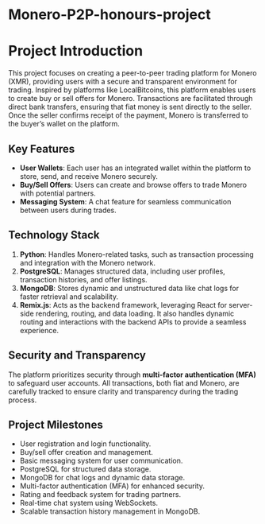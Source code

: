 # Monero-P2P-honours-project

# Project Introduction

This project focuses on creating a peer-to-peer trading platform for Monero (XMR), providing users with a secure and transparent environment for trading. Inspired by platforms like LocalBitcoins, this platform enables users to create buy or sell offers for Monero. Transactions are facilitated through direct bank transfers, ensuring that fiat money is sent directly to the seller. Once the seller confirms receipt of the payment, Monero is transferred to the buyer’s wallet on the platform.

## Key Features

- **User Wallets**: Each user has an integrated wallet within the platform to store, send, and receive Monero securely.
- **Buy/Sell Offers**: Users can create and browse offers to trade Monero with potential partners.
- **Messaging System**: A chat feature for seamless communication between users during trades.

## Technology Stack

1. **Python**: Handles Monero-related tasks, such as transaction processing and integration with the Monero network.
2. **PostgreSQL**: Manages structured data, including user profiles, transaction histories, and offer listings.
3. **MongoDB**: Stores dynamic and unstructured data like chat logs for faster retrieval and scalability.
4. **Remix.js**: Acts as the backend framework, leveraging React for server-side rendering, routing, and data loading. It also handles dynamic routing and interactions with the backend APIs to provide a seamless experience.

## Security and Transparency

The platform prioritizes security through **multi-factor authentication (MFA)** to safeguard user accounts. All transactions, both fiat and Monero, are carefully tracked to ensure clarity and transparency during the trading process.

## Project Milestones

- User registration and login functionality.
- Buy/sell offer creation and management.
- Basic messaging system for user communication.
- PostgreSQL for structured data storage.
- MongoDB for chat logs and dynamic data storage.
- Multi-factor authentication (MFA) for enhanced security.
- Rating and feedback system for trading partners.
- Real-time chat system using WebSockets.
- Scalable transaction history management in MongoDB.
